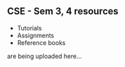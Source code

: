 ## CSE - Sem 3, 4 resources
- Tutorials 
- Assignments 
- Reference books                 

are being uploaded here...
